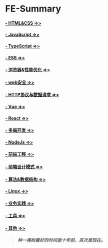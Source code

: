 # FE-Summary

#### [- HTML&CSS =>>](./HTML&CSS/README.md)

#### [- JavaScript =>>](./JavaScript/README.md)

#### [- TypeScript =>>](./TypeScript/README.md)

#### [- ES6 =>>](./ES6/README.md)

#### [- 浏览器&性能优化 =>>](./浏览器&性能优化/README.md)

#### [- web安全 =>>](./web安全/README.md)

#### [- HTTP协议与数据请求 =>>](./HTTP/README.md)

#### [- Vue =>>](./Vue/README.md)

#### [- React =>>](./React/README.md)

#### [- 多端开发 =>>](./多端开发/README.md)

#### [- NodeJs =>>](./NodeJs/README.md)

#### [- 前端工程 =>>](./前端工程/README.md)

#### [- 前端设计模式 =>>](./设计模式/README.md)

#### [- 算法&数据结构 =>>](./算法&数据结构/README.md)

#### [- Linux ->>](./Linux/README.md)

#### [- 业务实践 =>>](./业务实践/README.md)

#### [- 工具 =>>](./工具/README.md)

#### [- 其他 =>>](./Others/README.md)

> ***种一棵树最好的时间是十年前，其次是现在。***
